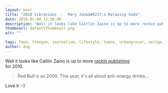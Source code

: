 ```yaml
---
layout: post
title: "2010 Vibrations --  Mary Jane&#8217;s Relaxing Soda"
date: 2010-01-04 12:36:48
description: "Well it looks like Caitlin Zaino is up to more rockin publishing for 2010. Red Bull is so 2009. This year, it&#8217;s all about anti-energy drinks&#8230; Love it  -- -)&#8230;"
thumbnail: defaultThumbnail.png
alt: ""

tags: food, freegan, journalism, lifestyle, teens, urbangrocer, zeitgeist
author: dug
---
```


<p>Well it looks like Caitlin Zaino is up to more <a href="http://www.theurbangrocer.com/2010/01/03/mary-janes-relaxing-soda/">rockin publishing</a><br />
 for 2010.</p>

<blockquote><p>Red Bull is so 2009. This year, it's all about anti-energy drinks...</p></blockquote>

<p>Love it :-)</p>
